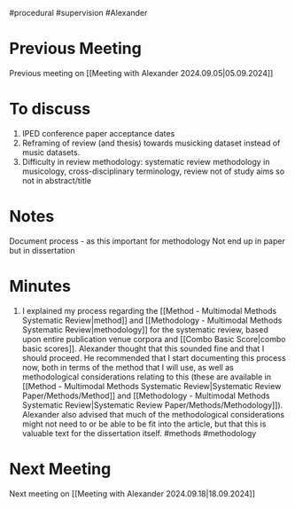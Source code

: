#procedural #supervision #Alexander
# Previous Meeting

Previous meeting on [[Meeting with Alexander 2024.09.05|05.09.2024]]

# **To discuss**

1. IPED conference paper acceptance dates
2. Reframing of review (and thesis) towards musicking dataset instead of music datasets.
3. Difficulty in review methodology: systematic review methodology in musicology, cross-disciplinary terminology, review not of study aims so not in abstract/title

# **Notes**

Document process - as this important for methodology
Not end up in paper but in dissertation

# **Minutes**

1. I explained my process regarding the [[Method - Multimodal Methods Systematic Review|method]] and [[Methodology - Multimodal Methods Systematic Review|methodology]] for the systematic review, based upon entire publication venue corpora and [[Combo Basic Score|combo basic scores]]. Alexander thought that this sounded fine and that I should proceed. He recommended that I start documenting this process now, both in terms of the method that I will use, as well as methodological considerations relating to this (these are available in [[Method - Multimodal Methods Systematic Review|Systematic Review Paper/Methods/Method]] and [[Methodology - Multimodal Methods Systematic Review|Systematic Review Paper/Methods/Methodology]]). Alexander also advised that much of the methodological considerations might not need to or be able to be fit into the article, but that this is valuable text for the dissertation itself. #methods #methodology

# Next Meeting

Next meeting on [[Meeting with Alexander 2024.09.18|18.09.2024]] 